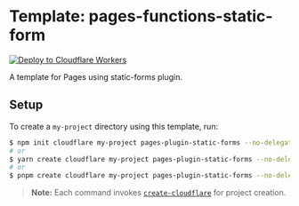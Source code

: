 # Template: pages-functions-static-form

[![Deploy to Cloudflare Workers](https://deploy.workers.cloudflare.com/button)](https://deploy.workers.cloudflare.com/?url=https://github.com/cloudflare/templates/tree/main/pages-functions-static-form)

A template for Pages using static-forms plugin.

## Setup

To create a `my-project` directory using this template, run:

```sh
$ npm init cloudflare my-project pages-plugin-static-forms --no-delegate-c3
# or
$ yarn create cloudflare my-project pages-plugin-static-forms --no-delegate-c3
# or
$ pnpm create cloudflare my-project pages-plugin-static-forms --no-delegate-c3
```

> **Note:** Each command invokes [`create-cloudflare`](https://www.npmjs.com/package/create-cloudflare) for project creation.
